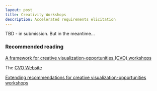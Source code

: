 ```yaml
---
layout: post
title: Creativity Workshops
description: Accelerated requirements elicitation
---
```


TBD - in submission.  But in the meantime...


### Recommended reading

[A framework for creative visualization-opportunities (CVO) workshops](https://vdl.sci.utah.edu/publications/2018_infovis_creative-workshops/)

The [CVO Website](http://vdl.sci.utah.edu/CVOWorkshops/)

[Extending recommendations for creative visualization-opportunities workshops](https://vdl.sci.utah.edu/publications/2020_beliv_extending/)



